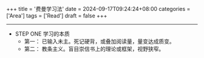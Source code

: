 +++
title = '费曼学习法'
date = 2024-09-17T09:24:24+08:00
categories = ['Area']
tags = ['Read']
draft = false
+++

---

<!--more-->


* STEP ONE 学习的本质
  * 第一： 已输入未主。死记硬背，或叠加阅读量，量变达成质变。
  * 第二： 教条主义。盲目崇信书上的理论或框架，视野狭窄。
